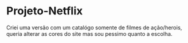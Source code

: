 # Projeto-Netflix
Criei uma versão com um catalógo somente de filmes de ação/herois, queria alterar as cores do site mas sou pessimo quanto a escolha.
